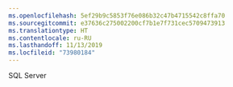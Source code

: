```yaml
---
ms.openlocfilehash: 5ef29b9c5853f76e086b32c47b4715542c8ffa70
ms.sourcegitcommit: e37636c275002200cf7b1e7f731cec5709473913
ms.translationtype: HT
ms.contentlocale: ru-RU
ms.lasthandoff: 11/13/2019
ms.locfileid: "73980184"
---
```

 SQL Server 